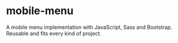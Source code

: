# mobile-menu
A mobile menu implementation with JavaScript, Sass and Bootstrap. Reusable and fits every kind of project.
